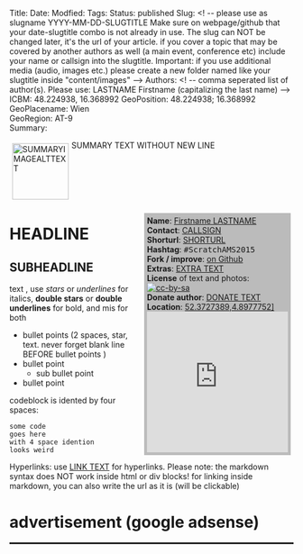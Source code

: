 Title:   <!--enter the title of your article here. it can be changed later when the article is published-->
Date:    <!-- format: YYYY-MM-DD HH:MM -->
Modfied: <!-- format: YYYY-MM-DD HH:MM -->
Tags:    <!-- comma seperated tags. -->
Status: published <!-- change "published" into "draft" if you want to that the article to be not visible without knowing the exact url -->
Slug:    <! -- please use as slugname YYYY-MM-DD-SLUGTITLE Make sure on webpage/github that your date-slugtitle combo is not already in use. The slug can NOT be changed later, it's the url of your article. if you cover a topic that may be covered by another authors as well (a main event, conference etc) include your name or callsign into the slugtitle. Important: if you use additional media (audio, images etc.) please create a new folder named like your slugtitle inside "content/images" -->
Authors: <! -- comma seperated list of author(s). Please use: LASTNAME Firstname (capitalizing the last name) -->
ICBM: 48.224938, 16.368992                <!-- replace this with your geodata. use http://www.geo-tag.de/generator/en.html-->
GeoPosition: 48.224938; 16.368992        <!-- replace with your data see https://en.wikipedia.org/wiki/Geotagging or http://geotags.com/geo/geotags2.html-->   
GeoPlacename: Wien                          <!-- see https://en.wikipedia.org/wiki/Geotagging or http://geotags.com/geo/geotags2.html-->   
GeoRegion:  AT-9                            <!-- see https://en.wikipedia.org/wiki/Geotagging or http://geotags.com/geo/geotags2.html-->   
Summary: <div style="float: left; padding:5px"><img src="SUMMARYIMAGEURL" width="100" alt="SUMMARYIMAGEALTTEXT"></div>SUMMARY TEXT WITHOUT NEW LINE<div style="clear:both;"></div>

<div style="float:right; padding: 5px; margin: 5px; background-color: #bbbbbb;"> 
<b>Name</b>: <a href="YOUR HOMEPAGE">Firstname LASTNAME</a><br>
<b>Contact</b>: <a href="CONTACTURL">CALLSIGN</a><br>
<b>Shorturl</b>: <a href="SHORTURL">SHORTURL</a><br> <!-- you can create shorturl in advance by using a service like goo.gl and http://internationalopenmagazine.org/SLUG.html -->
<b>Hashtag</b>: <tt>&#35;ScratchAMS2015</tt><br>
<b>Fork / improve</b>: <a href="https://github.com/horstjens/internationalopenmagazine/blob/master/content/blog/SLUG">on Github</a><br>
<b>Extras</b>: <a href="EXTRAURL">EXTRA TEXT</a><br> <!-- additional material, translations, video, audio etc you want to hint at -->
<b>License</b> of text and photos:<br>
<a href="https://creativecommons.org/licenses/by-sa/4.0/"><img src="http://internationalopenmagazine.org/images/ccbysa88x31.png" alt="cc-by-sa"></a><br>
<b>Donate author</b>: <a href="DONATE URL">DONATE TEXT</a><br>
<b>Location</b>: <a href="https://www.google.at/maps/@52.3727389,4.8977752,16z">52.3727389,4.8977752]</a><br> <!-- replace with your geo data -->
<iframe src="https://www.google.com/maps/embed?pb=!1m18!1m12!1m3!1d2435.868160198496!2d4.8980969506934535!3d52.37281055478109!2m3!1f0!2f0!3f0!3m2!1i1024!2i768!4f13.1!3m3!1m2!1s0x47c609b93deae857%3A0xa3c3b57e66c44946!2sWaag+Society!5e0!3m2!1sde!2sat!4v1446096753374" width="250" height="250" frameborder="0" style="border:0" allowfullscreen></iframe>
</div>

# HEADLINE

## SUBHEADLINE

text , use *stars* or _underlines_ for italics, **double stars** or __double underlines__ for bold, and mis for both

  * bullet points (2 spaces, star, text. never forget blank line BEFORE bullet points )
  * bullet point
    * sub bullet point
  * bullet point
  
codeblock is idented by four spaces:

    some code
    goes here
    with 4 space idention
    looks weird
    
Hyperlinks: use [LINK TEXT](URL) for hyperlinks. Please note: the markdown syntax does NOT work inside html or div blocks! for linking inside markdown, you can also write the url as it is (will be clickable) 


 
# advertisement (google adsense) 

<hr style="height: 3px;">

<script async src="//pagead2.googlesyndication.com/pagead/js/adsbygoogle.js"></script>
<!-- intopenmag-unten -->
<ins class="adsbygoogle"
     style="display:inline-block;width:728px;height:90px"
     data-ad-client="ca-pub-3535173094498375"
     data-ad-slot="7210184316"></ins>
<script>
(adsbygoogle = window.adsbygoogle || []).push({});
</script>

